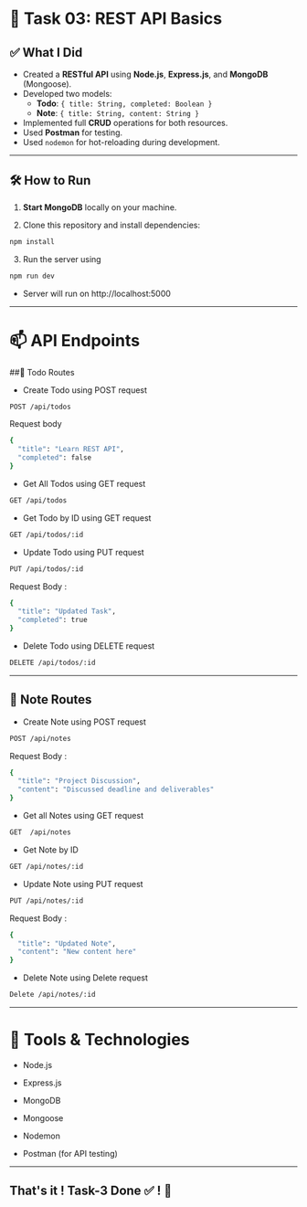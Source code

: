 # 🚀 Task 03: REST API Basics

## ✅ What I Did

- Created a **RESTful API** using **Node.js**, **Express.js**, and **MongoDB** (Mongoose).
- Developed two models:
  - **Todo**: `{ title: String, completed: Boolean }`
  - **Note**: `{ title: String, content: String }`
- Implemented full **CRUD** operations for both resources.
- Used **Postman** for testing.
- Used `nodemon` for hot-reloading during development.

---

## 🛠 How to Run

1. **Start MongoDB** locally on your machine.

2. Clone this repository and install dependencies:

```bash
npm install

```
3. Run the server using 

```bash
npm run dev

```
- Server will run on http://localhost:5000

---

 # 📫 API Endpoints

 ##🔹 Todo Routes

 - Create Todo using POST request

 ```bash
 POST /api/todos
 
 ```
Request body 

```bash
{
  "title": "Learn REST API",
  "completed": false
}
```
- Get All Todos using GET request

```bash
GET /api/todos
```
- Get Todo by ID using GET request

```bash
GET /api/todos/:id
```
- Update Todo using PUT request

```bash
PUT /api/todos/:id
```
Request Body : 
```bash
{
  "title": "Updated Task",
  "completed": true
}
```
- Delete Todo using DELETE request

```bash
DELETE /api/todos/:id
```
---
 ## 📝 Note Routes

 - Create Note using POST request
 
 ```bash
 POST /api/notes
```
Request Body : 

```bash
{
  "title": "Project Discussion",
  "content": "Discussed deadline and deliverables"
}
```
- Get all Notes using GET request

```bash
GET  /api/notes
```
- Get Note by ID

```bash
GET /api/notes/:id
```
- Update Note using PUT request
```bash
PUT /api/notes/:id
```
Request Body : 

```bash
{
  "title": "Updated Note",
  "content": "New content here"
}
```
- Delete Note using Delete request

```bash
Delete /api/notes/:id
```
---

# 📌 Tools & Technologies
- Node.js

- Express.js

- MongoDB

- Mongoose

- Nodemon

- Postman (for API testing)

---

## That's it ! Task-3 Done ✅ ! 🚀


